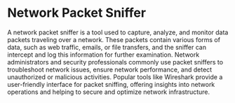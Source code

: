 # Network Packet Sniffer


A network packet sniffer is a tool used to capture, analyze, and monitor data packets traveling over a network. These packets contain various forms of data, such as web traffic, emails, or file transfers, and the sniffer can intercept and log this information for further examination. Network administrators and security professionals commonly use packet sniffers to troubleshoot network issues, ensure network performance, and detect unauthorized or malicious activities. Popular tools like Wireshark provide a user-friendly interface for packet sniffing, offering insights into network operations and helping to secure and optimize network infrastructure.
